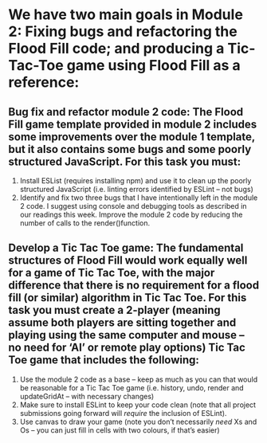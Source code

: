 # We have two main goals in Module 2: Fixing bugs and refactoring the Flood Fill code; and producing a Tic-Tac-Toe game using Flood Fill as a reference:
## Bug fix and refactor module 2 code: The Flood Fill game template provided in module 2 includes some improvements over the module 1 template, but it also contains some bugs and some poorly structured JavaScript. For this task you must:
1. Install ESList (requires installing npm) and use it to clean up the poorly structured JavaScript (i.e. linting errors identified by ESLint – not bugs)
2. Identify and fix two three bugs that I have intentionally left in the module 2 code. I suggest using console and debugging tools as described in our readings this week.
Improve the module 2 code by reducing the number of calls to the render()function.
## Develop a Tic Tac Toe game: The fundamental structures of Flood Fill would work equally well for a game of Tic Tac Toe, with the major difference that there is no requirement for a flood fill (or similar) algorithm in Tic Tac Toe. For this task you must create a 2-player (meaning assume both players are sitting together and playing using the same computer and mouse – no need for ‘AI’ or remote play options) Tic Tac Toe game that includes the following:
1. Use the module 2 code as a base – keep as much as you can that would be reasonable for a Tic Tac Toe game (i.e. history, undo, render and updateGridAt – with necessary changes)
2. Make sure to install ESLint to keep your code clean (note that all project submissions going forward will *require* the inclusion of ESLint).
3. Use canvas to draw your game (note you don’t necessarily *need* Xs and Os – you can just fill in cells with two colours, if that’s easier)
